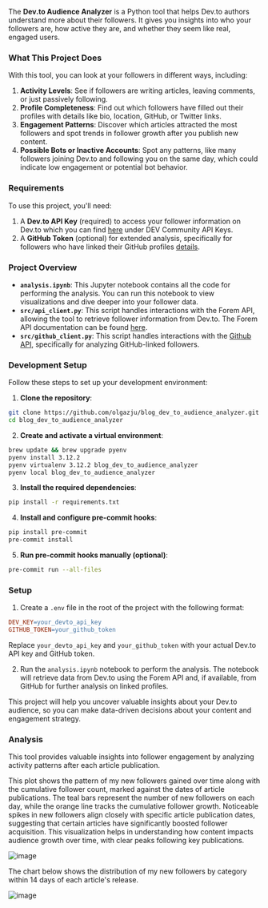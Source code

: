 The **Dev.to Audience Analyzer** is a Python tool that helps Dev.to authors understand more about their followers. It gives you insights into who your followers are, how active they are, and whether they seem like real, engaged users.

### What This Project Does

With this tool, you can look at your followers in different ways, including:

1. **Activity Levels**: See if followers are writing articles, leaving comments, or just passively following.
2. **Profile Completeness**: Find out which followers have filled out their profiles with details like bio, location, GitHub, or Twitter links.
3. **Engagement Patterns**: Discover which articles attracted the most followers and spot trends in follower growth after you publish new content.
4. **Possible Bots or Inactive Accounts**: Spot any patterns, like many followers joining Dev.to and following you on the same day, which could indicate low engagement or potential bot behavior.

### Requirements

To use this project, you'll need:

1. A **Dev.to API Key** (required) to access your follower information on Dev.to which you can find [here](https://dev.to/settings/extensions) under DEV Community API Keys.
2. A **GitHub Token** (optional) for extended analysis, specifically for followers who have linked their GitHub profiles [details](https://docs.github.com/en/authentication/keeping-your-account-and-data-secure/managing-your-personal-access-tokens).

### Project Overview

- **`analysis.ipynb`**: This Jupyter notebook contains all the code for performing the analysis. You can run this notebook to view visualizations and dive deeper into your follower data.
- **`src/api_client.py`**: This script handles interactions with the Forem API, allowing the tool to retrieve follower information from Dev.to. The Forem API documentation can be found [here](https://developers.forem.com/api/v1#tag/users/operation/getUserMe).
- **`src/github_client.py`**: This script handles interactions with the [Github API](https://docs.github.com/en/rest?apiVersion=2022-11-28), specifically for analyzing GitHub-linked followers.

### Development Setup

Follow these steps to set up your development environment:

1. **Clone the repository**:
```bash
git clone https://github.com/olgazju/blog_dev_to_audience_analyzer.git
cd blog_dev_to_audience_analyzer
```

2. **Create and activate a virtual environment**:

```bash
brew update && brew upgrade pyenv
pyenv install 3.12.2
pyenv virtualenv 3.12.2 blog_dev_to_audience_analyzer
pyenv local blog_dev_to_audience_analyzer

```

3.  **Install the required dependencies**:

```bash
pip install -r requirements.txt

```

4. **Install and configure pre-commit hooks**:

```bash
pip install pre-commit
pre-commit install

```

5. **Run pre-commit hooks manually (optional)**:

```bash
pre-commit run --all-files
```


### Setup

1. Create a `.env` file in the root of the project with the following format:

```makefile
DEV_KEY=your_devto_api_key
GITHUB_TOKEN=your_github_token

```

Replace `your_devto_api_key` and `your_github_token` with your actual Dev.to API key and GitHub token.

2. Run the `analysis.ipynb` notebook to perform the analysis. The notebook will retrieve data from Dev.to using the Forem API and, if available, from GitHub for further analysis on linked profiles.

This project will help you uncover valuable insights about your Dev.to audience, so you can make data-driven decisions about your content and engagement strategy.

### Analysis

This tool provides valuable insights into follower engagement by analyzing activity patterns after each article publication. 

This plot shows the pattern of my new followers gained over time along with the cumulative follower count, marked against the dates of article publications. The teal bars represent the number of new followers on each day, while the orange line tracks the cumulative follower growth. Noticeable spikes in new followers align closely with specific article publication dates, suggesting that certain articles have significantly boosted follower acquisition. This visualization helps in understanding how content impacts audience growth over time, with clear peaks following key publications.

![image](https://github.com/user-attachments/assets/aa87d63b-1c06-47c0-a791-c408cb55d1f3)

The chart below shows the distribution of my new followers by category within 14 days of each article's release.

![image](https://github.com/user-attachments/assets/3d03a2cf-c0d7-451c-960d-ae6902d4c76d)

